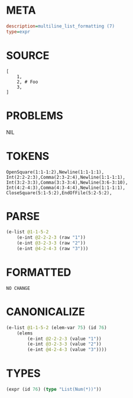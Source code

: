 # META
~~~ini
description=multiline_list_formatting (7)
type=expr
~~~
# SOURCE
~~~roc
[
	1,
	2, # Foo
	3,
]
~~~
# PROBLEMS
NIL
# TOKENS
~~~zig
OpenSquare(1:1-1:2),Newline(1:1-1:1),
Int(2:2-2:3),Comma(2:3-2:4),Newline(1:1-1:1),
Int(3:2-3:3),Comma(3:3-3:4),Newline(3:6-3:10),
Int(4:2-4:3),Comma(4:3-4:4),Newline(1:1-1:1),
CloseSquare(5:1-5:2),EndOfFile(5:2-5:2),
~~~
# PARSE
~~~clojure
(e-list @1-1-5-2
	(e-int @2-2-2-3 (raw "1"))
	(e-int @3-2-3-3 (raw "2"))
	(e-int @4-2-4-3 (raw "3")))
~~~
# FORMATTED
~~~roc
NO CHANGE
~~~
# CANONICALIZE
~~~clojure
(e-list @1-1-5-2 (elem-var 75) (id 76)
	(elems
		(e-int @2-2-2-3 (value "1"))
		(e-int @3-2-3-3 (value "2"))
		(e-int @4-2-4-3 (value "3"))))
~~~
# TYPES
~~~clojure
(expr (id 76) (type "List(Num(*))"))
~~~
